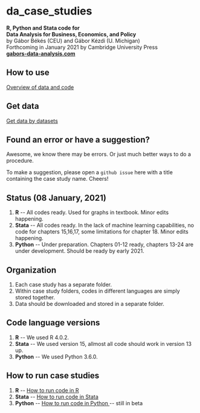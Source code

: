 # da_case_studies

**R, Python and Stata code for**  
**Data Analysis for Business, Economics, and Policy**   
by Gábor Békés (CEU) and Gábor Kézdi (U. Michigan)   
Forthcoming in January 2021 by Cambridge University Press  
[**gabors-data-analysis.com**](https://gabors-data-analysis.com/)


## How to use
[Overview of data and code](https://gabors-data-analysis.com/data-and-code/)

## Get data
[Get data by datasets](https://osf.io/7epdj/)  

## Found an error or have a suggestion?
Awesome, we know there may be errors. Or just much better ways to do a procedure.

To make a suggestion, please open a `github issue` here with a title containing the case study name. Cheers!

## Status (08 January, 2021)
1. **R** -- All codes ready. Used for graphs in textbook. Minor edits happening.
2. **Stata** -- All codes ready. In the lack of machine learning capabilities, no code for chapters 15,16,17, some limitations for chapter 18. Minor edits happening.
3. **Python**  -- Under preparation. Chapters 01-12 ready, chapters 13-24 are under development. Should be ready by early 2021. 

## Organization
1. Each case study has a separate folder.
2. Within case study folders, codes in different languages are simply stored together. 
3. Data should be downloaded and stored in a separate folder. 

## Code language versions
1. **R** -- We used R 4.0.2. 
2. **Stata** -- We used version 15, allmost all code should work in version 13 up.
3. **Python** -- We used Python 3.6.0.

## How to run case studies

1. **R** --  [How to run code in R ](https://gabors-data-analysis.com/howto-r/)
2. **Stata** -- [How to run code in Stata ](https://gabors-data-analysis.com/howto-stata/)
3. **Python** -- [How to run code in Python ](https://gabors-data-analysis.com/howto-python/) -- still in beta
